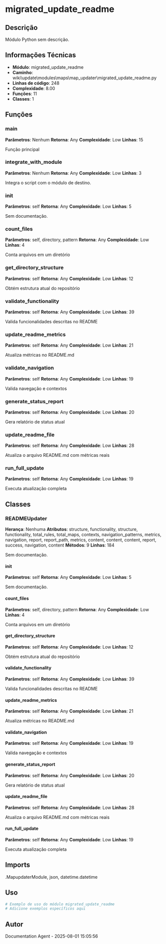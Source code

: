 # migrated_update_readme

## Descrição

Módulo Python sem descrição.

## Informações Técnicas

- **Módulo**: migrated_update_readme
- **Caminho**: wiki\update\modules\maps\map_updater\migrated_update_readme.py
- **Linhas de código**: 248
- **Complexidade**: 8.00
- **Funções**: 11
- **Classes**: 1

## Funções

### main

**Parâmetros**: Nenhum
**Retorna**: Any
**Complexidade**: Low
**Linhas**: 15

Função principal

### integrate_with_module

**Parâmetros**: Nenhum
**Retorna**: Any
**Complexidade**: Low
**Linhas**: 3

Integra o script com o módulo de destino.

### __init__

**Parâmetros**: self
**Retorna**: Any
**Complexidade**: Low
**Linhas**: 5

Sem documentação.

### count_files

**Parâmetros**: self, directory, pattern
**Retorna**: Any
**Complexidade**: Low
**Linhas**: 4

Conta arquivos em um diretório

### get_directory_structure

**Parâmetros**: self
**Retorna**: Any
**Complexidade**: Low
**Linhas**: 12

Obtém estrutura atual do repositório

### validate_functionality

**Parâmetros**: self
**Retorna**: Any
**Complexidade**: Low
**Linhas**: 39

Valida funcionalidades descritas no README

### update_readme_metrics

**Parâmetros**: self
**Retorna**: Any
**Complexidade**: Low
**Linhas**: 21

Atualiza métricas no README.md

### validate_navigation

**Parâmetros**: self
**Retorna**: Any
**Complexidade**: Low
**Linhas**: 19

Valida navegação e contextos

### generate_status_report

**Parâmetros**: self
**Retorna**: Any
**Complexidade**: Low
**Linhas**: 20

Gera relatório de status atual

### update_readme_file

**Parâmetros**: self
**Retorna**: Any
**Complexidade**: Low
**Linhas**: 28

Atualiza o arquivo README.md com métricas reais

### run_full_update

**Parâmetros**: self
**Retorna**: Any
**Complexidade**: Low
**Linhas**: 19

Executa atualização completa

## Classes

### READMEUpdater

**Herança**: Nenhuma
**Atributos**: structure, functionality, structure, functionality, total_rules, total_maps, contexts, navigation_patterns, metrics, navigation, report, report_path, metrics, content, content, content, report, success, navigation, content
**Métodos**: 9
**Linhas**: 184

Sem documentação.

#### __init__

**Parâmetros**: self
**Retorna**: Any
**Complexidade**: Low
**Linhas**: 5

Sem documentação.

#### count_files

**Parâmetros**: self, directory, pattern
**Retorna**: Any
**Complexidade**: Low
**Linhas**: 4

Conta arquivos em um diretório

#### get_directory_structure

**Parâmetros**: self
**Retorna**: Any
**Complexidade**: Low
**Linhas**: 12

Obtém estrutura atual do repositório

#### validate_functionality

**Parâmetros**: self
**Retorna**: Any
**Complexidade**: Low
**Linhas**: 39

Valida funcionalidades descritas no README

#### update_readme_metrics

**Parâmetros**: self
**Retorna**: Any
**Complexidade**: Low
**Linhas**: 21

Atualiza métricas no README.md

#### validate_navigation

**Parâmetros**: self
**Retorna**: Any
**Complexidade**: Low
**Linhas**: 19

Valida navegação e contextos

#### generate_status_report

**Parâmetros**: self
**Retorna**: Any
**Complexidade**: Low
**Linhas**: 20

Gera relatório de status atual

#### update_readme_file

**Parâmetros**: self
**Retorna**: Any
**Complexidade**: Low
**Linhas**: 28

Atualiza o arquivo README.md com métricas reais

#### run_full_update

**Parâmetros**: self
**Retorna**: Any
**Complexidade**: Low
**Linhas**: 19

Executa atualização completa

## Imports

.MapupdaterModule, json, datetime.datetime

## Uso

```python
# Exemplo de uso do módulo migrated_update_readme
# Adicione exemplos específicos aqui
```

## Autor

Documentation Agent - 2025-08-01 15:05:56
